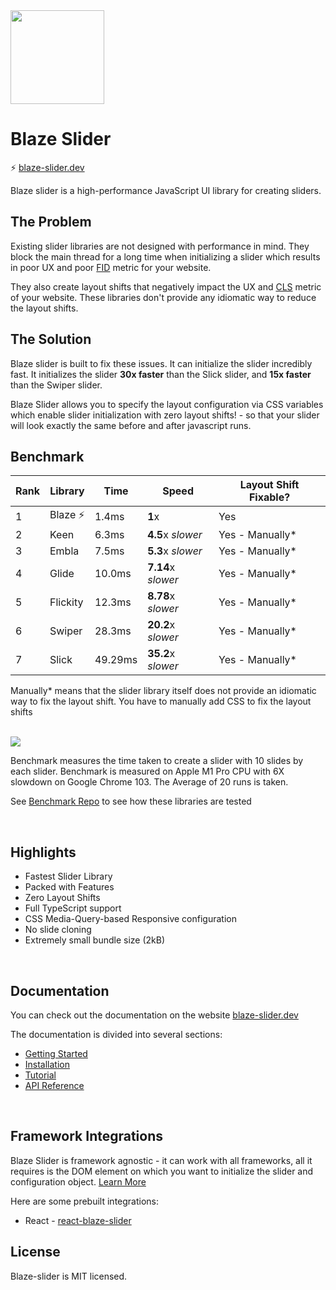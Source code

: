 <img src="https://raw.githubusercontent.com/blaze-slider/blaze-slider/main/assets/BlazeLogo.svg" height='150' />

# Blaze Slider

⚡️ [blaze-slider.dev](https://blaze-slider.dev/)

Blaze slider is a high-performance JavaScript UI library for creating sliders.

## The Problem

Existing slider libraries are not designed with performance in mind. They block the main thread for a long time when initializing a slider which results in poor UX and poor [FID](https://web.dev/fid/) metric for your website.

They also create layout shifts that negatively impact the UX and [CLS](https://web.dev/cls/) metric of your website. These libraries don't provide any idiomatic way to reduce the layout shifts.

## The Solution

Blaze slider is built to fix these issues. It can initialize the slider incredibly fast. It initializes the slider **30x faster** than the Slick slider, and **15x faster** than the Swiper slider.

Blaze Slider allows you to specify the layout configuration via CSS variables which enable slider initialization with <span className='wow'>zero layout shifts!</span> - so that your slider will look exactly the same before and after javascript runs.

## Benchmark

| Rank | Library   | Time    | Speed              | Layout Shift Fixable? |
| ---- | --------- | ------- | ------------------ | --------------------- |
| 1    | Blaze ⚡️ | 1.4ms   | **1**x             | Yes                   |
| 2    | Keen      | 6.3ms   | **4.5**x _slower_  | Yes - Manually\*      |
| 3    | Embla     | 7.5ms   | **5.3**x _slower_  | Yes - Manually\*      |
| 4    | Glide     | 10.0ms  | **7.14**x _slower_ | Yes - Manually\*      |
| 5    | Flickity  | 12.3ms  | **8.78**x _slower_ | Yes - Manually\*      |
| 6    | Swiper    | 28.3ms  | **20.2**x _slower_ | Yes - Manually\*      |
| 7    | Slick     | 49.29ms | **35.2**x _slower_ | Yes - Manually\*      |

Manually\* means that the slider library itself does not provide an idiomatic way to fix the layout shift. You have to manually add CSS to fix the layout shifts

<br/>

<img src='https://raw.githubusercontent.com/blaze-slider/blaze-slider/main/assets/profile.png'/>

<br/>

Benchmark measures the time taken to create a slider with 10 slides by each slider. Benchmark is measured on Apple M1 Pro CPU with 6X slowdown on Google Chrome 103. The Average of 20 runs is taken.

See [Benchmark Repo](https://github.com/blaze-slider/blaze-slider/tree/main/benchmark) to see how these libraries are tested

<br/>

## Highlights

- Fastest Slider Library
- Packed with Features
- Zero Layout Shifts
- Full TypeScript support
- CSS Media-Query-based Responsive configuration
- No slide cloning
- Extremely small bundle size (2kB)

<br/>

## Documentation

You can check out the documentation on the website [blaze-slider.dev](https://blaze-slider.dev/)

The documentation is divided into several sections:

- [Getting Started](https://blaze-slider.dev/docs/intro)
- [Installation](http://blaze-slider.dev/docs/installation)
- [Tutorial](https://blaze-slider.dev/docs/category/tutorial)
- [API Reference](https://blaze-slider.dev/docs/category/api)

<br/>

## Framework Integrations

Blaze Slider is framework agnostic - it can work with all frameworks, all it requires is the DOM element on which you want to initialize the slider and configuration object. [Learn More](https://blaze-slider.dev/docs/framework)

Here are some prebuilt integrations:

- React - [react-blaze-slider](https://github.com/blaze-slider/blaze-slider/tree/main/blaze-slider-react)

## License

Blaze-slider is MIT licensed.
